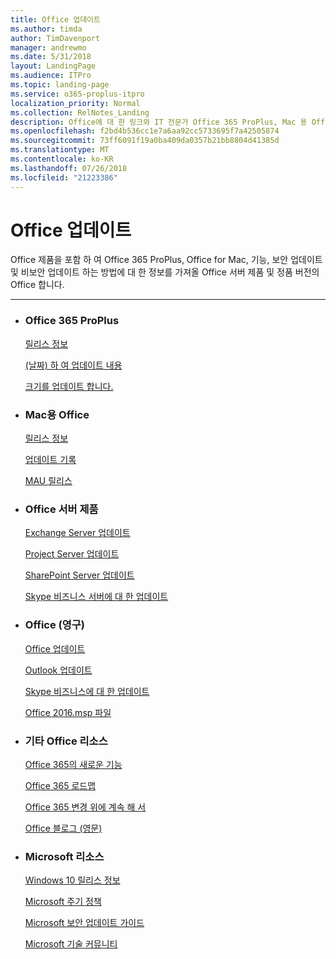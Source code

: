```yaml
---
title: Office 업데이트
ms.author: timda
author: TimDavenport
manager: andrewmo
ms.date: 5/31/2018
layout: LandingPage
ms.audience: ITPro
ms.topic: landing-page
ms.service: o365-proplus-itpro
localization_priority: Normal
ms.collection: RelNotes_Landing
description: Office에 대 한 링크와 IT 전문가 Office 365 ProPlus, Mac 용 Office, 영구 Office 및 Office Server에 대 한 콘텐츠를 릴리스하고 제공 제품
ms.openlocfilehash: f2bd4b536cc1e7a6aa92cc5733695f7a42505874
ms.sourcegitcommit: 73ff6091f19a0ba409da0357b21bb8804d41385d
ms.translationtype: MT
ms.contentlocale: ko-KR
ms.lasthandoff: 07/26/2018
ms.locfileid: "21223386"
---
```

# <a name="office-updates"></a>Office 업데이트

  
Office 제품을 포함 하 여 Office 365 ProPlus, Office for Mac, 기능, 보안 업데이트 및 비보안 업데이트 하는 방법에 대 한 정보를 가져올 Office 서버 제품 및 정품 버전의 Office 합니다.
  

---

<ul class="panelContent cardsW">
    <li>
        <div class="cardSize">
            <div class="cardPadding">
                <div class="card">
                    <div class="cardText">
                        <h3>Office 365 ProPlus</h3>
                        <p><a href="release-notes-office365-proplus.md">릴리스 정보</a></p>
                        <p><a href="update-history-office365-proplus-by-date.md">(날짜) 하 여 업데이트 내용</a></p>
                        <p><a href="download-sizes-office365-proplus-updates.md">크기를 업데이트 합니다.</a></p>
                    </div>
                </div>
            </div>
        </div>
    </li>
    <li>
        <div class="cardSize">
            <div class="cardPadding">
                <div class="card">
                    <div class="cardText">
                        <h3>Mac용 Office</h3>
                        <p><a href="release-notes-office-for-mac.md">릴리스 정보</a></p>
                        <p><a href="update-history-office-for-mac.md">업데이트 기록</a></p>
                        <p><a href="release-history-microsoft-autoupdate.md">MAU 릴리스</a></p>
                     </div>
                </div>
            </div>
        </div>
    </li>
    <li>
        <div class="cardSize">
            <div class="cardPadding">
                <div class="card">
                    <div class="cardText">
                        <h3>Office 서버 제품</h3>
                        <p><a href="https://technet.microsoft.com/library/hh135098(v=exchg.150).aspx">Exchange Server 업데이트</a></p>
                        <p><a href="project-server-updates.md">Project Server 업데이트</a></p>
                        <p><a href="sharepoint-updates.md">SharePoint Server 업데이트</a></p>
                        <p><a href="https://docs.microsoft.com/SkypeForBusiness/sfb-server-updates">Skype 비즈니스 서버에 대 한 업데이트</a></p>
               </div>
                </div>
            </div>
        </div> 
    </li>
</ul>  


<ul class="panelContent cardsW">
    <li>
        <div class="cardSize">
            <div class="cardPadding">
                <div class="card">
                    <div class="cardText">
                        <h3>Office (영구)</h3>
                            <p><a href="office-updates-msi.md">Office 업데이트</a></p>
                            <p><a href="outlook-updates-msi.md">Outlook 업데이트</a></p>
                            <p><a href="https://docs.microsoft.com/SkypeForBusiness/sfb-client-updates">Skype 비즈니스에 대 한 업데이트</a></p>
                            <p><a href="msp-files-office-2016.md">Office 2016.msp 파일</a></p>
                    </div>
                </div>
            </div>
        </div>
    </li>
    <li>
        <div class="cardSize">
            <div class="cardPadding">
                <div class="card">
                    <div class="cardText">
                        <h3>기타 Office 리소스</h3>
                            <p><a href="https://support.office.com/article/95c8d81d-08ba-42c1-914f-bca4603e1426">Office 365의 새로운 기능</a></p>
                            <p><a href="https://products.office.com/business/office-365-roadmap">Office 365 로드맵</a></p>
                            <p><a href="https://support.office.com/article/719f4904-cbdd-4889-a0cf-fbd7837dfecd">Office 365 변경 위에 계속 해 서</a></p>
                            <p><a href="https://www.microsoft.com/microsoft-365/blog/office/">Office 블로그 (영문)</a></p>
                    </div>
                </div>
            </div>
        </div>
    </li>
    <li>
        <div class="cardSize">
            <div class="cardPadding">
                <div class="card">
                    <div class="cardText">
                        <h3>Microsoft 리소스</h3>
                            <p><a href="https://www.microsoft.com/itpro/windows-10/release-information">Windows 10 릴리스 정보</a></p>
                            <p><a href="https://support.microsoft.com/lifecycle">Microsoft 주기 정책</a></p>
                            <p><a href="https://portal.msrc.microsoft.com/">Microsoft 보안 업데이트 가이드</a></p>
                            <p><a href="https://techcommunity.microsoft.com/">Microsoft 기술 커뮤니티</a></p>
                    </div>
                </div>
            </div>
        </div>
    </li>
</ul>  
